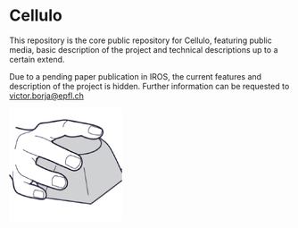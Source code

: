 # Cellulo

This repository is the core public repository for Cellulo, featuring public media, basic description of the project and technical descriptions up to a certain extend.

Due to a pending paper publication in IROS, the current features and description of the project is hidden. Further information can be requested to victor.borja@epfl.ch

<div>
<img alt="Cellulo Icon" src="cellulo.png" width="40%" />
&nbsp;&nbsp;&nbsp;&nbsp;
</div>
